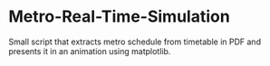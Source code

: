 Metro-Real-Time-Simulation
==========================

Small script that extracts metro schedule from timetable in PDF and presents it in an animation using matplotlib.
